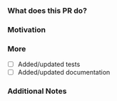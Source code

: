 <!--
PLEASE READ THIS MESSAGE.

HOW TO WRITE A GOOD PULL REQUEST?

- Make it small.
- Do only one thing.
- Avoid re-formatting.
- Make sure the code builds.
- Make sure all tests pass.
- Add tests.
- Write useful descriptions and titles.
- Address review comments in terms of additional commits.
- Do not amend/squash existing ones unless the PR is trivial.
- Read the contributing guide: https://github.com/traefik/traefik/blob/master/CONTRIBUTING.md.

-->

### What does this PR do?

<!-- A brief description of the change being made with this pull request. -->


### Motivation

<!-- What inspired you to submit this pull request? -->


### More

- [ ] Added/updated tests
- [ ] Added/updated documentation

### Additional Notes

<!-- Anything else we should know when reviewing? -->
